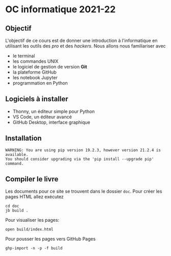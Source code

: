 # OC informatique 2021-22

## Objectif

L'objectif de ce cours est de donner une introduction à l'informatique en utilisant les outils des *pro* et des *hackers*. Nous allons nous familiariser avec

- le terminal
- les commandes UNIX
- le logiciel de gestion de version **Git**
- la plateforme GitHub
- les notebook Jupyter
- programmation en Python

## Logiciels à installer

- Thonny, un éditeur simple pour Python
- VS Code, un éditeur avancé
- GitHub Desktop, interface graphique


## Installation

    WARNING: You are using pip version 19.2.3, however version 21.2.4 is available.
    You should consider upgrading via the 'pip install --upgrade pip' command.


## Compiler le livre

Les documents pour ce site se trouvent dans le dossier `doc`. Pour créer les pages HTML allez exécutez

    cd doc
    jb build .

Pour visualiser les pages:

    open build/index.html

Pour pousser les pages vers GitHub Pages

    ghp-import -n -p -f build
